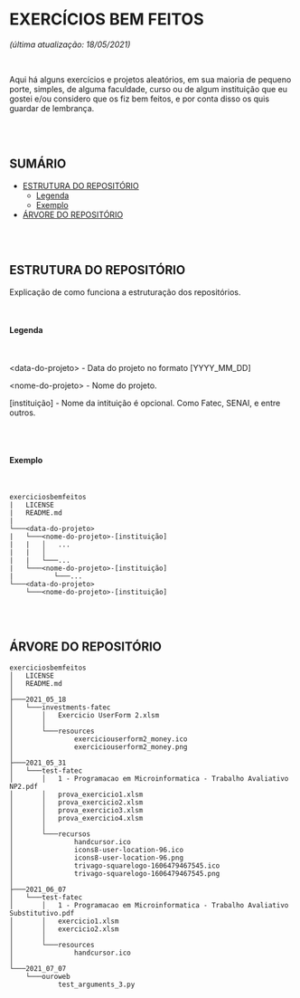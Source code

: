 # EXERCÍCIOS BEM FEITOS
*(última atualização: 18/05/2021)*

<br>

Aqui há alguns exercícios e projetos aleatórios, em sua maioria de pequeno porte, simples, de alguma faculdade, curso ou de algum instituição que eu gostei e/ou considero que os fiz bem feitos, e por conta disso os quis guardar de lembrança.

<br>
<br>

## SUMÁRIO
    
- [ESTRUTURA DO REPOSITÓRIO](#estrutura-do-repositório)
    - [Legenda](#legenda)
    - [Exemplo](#exemplo)
- [ÁRVORE DO REPOSITÓRIO](#árvore-do-repositório)

<br>
<br>

## ESTRUTURA DO REPOSITÓRIO
Explicação de como funciona a estruturação dos repositórios.

<br>

#### Legenda

<br>

\<data-do-projeto\> - Data do projeto no formato \[YYYY_MM_DD\]

\<nome-do-projeto\> - Nome do projeto.

\[instituição\] - Nome da intituição é opcional. Como Fatec, SENAI, e entre outros.

<br>
<br>

#### Exemplo

<br>

```        
exerciciosbemfeitos
|   LICENSE
|   README.md
|
└───<data-do-projeto>
|   └───<nome-do-projeto>-[instituição]
|   |   │   ...
|   |   │
|   |   └───...
|   └───<nome-do-projeto>-[instituição]
|          └───...
└───<data-do-projeto>
    └───<nome-do-projeto>-[instituição]
```

<br>
<br>

## ÁRVORE DO REPOSITÓRIO

```
exerciciosbemfeitos
│   LICENSE
│   README.md
│   
├───2021_05_18
│   └───investments-fatec
│       │   Exercicio UserForm 2.xlsm
│       │   
│       └───resources
│               exerciciouserform2_money.ico
│               exerciciouserform2_money.png
│               
├───2021_05_31
│   └───test-fatec
│       │   1 - Programacao em Microinformatica - Trabalho Avaliativo NP2.pdf
│       │   prova_exercicio1.xlsm
│       │   prova_exercicio2.xlsm
│       │   prova_exercicio3.xlsm
│       │   prova_exercicio4.xlsm
│       │   
│       └───recursos
│               handcursor.ico
│               icons8-user-location-96.ico
│               icons8-user-location-96.png
│               trivago-squarelogo-1606479467545.ico
│               trivago-squarelogo-1606479467545.png
│               
├───2021_06_07
│   └───test-fatec
│       │   1 - Programacao em Microinformatica - Trabalho Avaliativo Substitutivo.pdf
│       │   exercicio1.xlsm
│       │   exercicio2.xlsm
│       │   
│       └───resources
│               handcursor.ico
│               
└───2021_07_07
    └───ouroweb
            test_arguments_3.py
```

